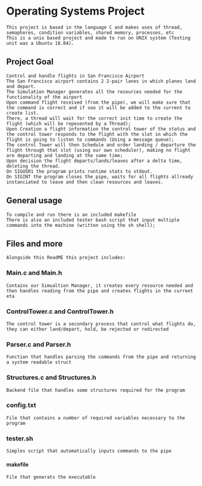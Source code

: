 # Operating Systems Project
    This project is based in the language C and makes uses of thread, semaphores, condition variables, shared memory, processes, etc
    This is a unix based project and made to run on UNIX system (Testing unit was a Ubuntu 18.04).

## Project Goal 
    Control and handle flights in San Francisco Airport
    The San Francisco airport contains 2 2-pair lanes in which planes land and depart.
    The Simulation Manager generates all the resources needed for the functionality of the airport
    Upon command flight received (from the pipe), we will make sure that the command is correct and if soo it will be added to the current to create list.
    There, a thread will wait for the correct init time to create the flight (which will be repesented by a Thread);
    Upon Creation a flight information the control tower of the status and the control tower responds to the flight with the slot in which the flight is going to listen to commands (Using a message queue); 
    The control Tower will then Schedule and order landing / departure the flight through that slot (using our own scheduler), making no flight are departing and landing at the same time;
    Upon decision the flight departs/lands/leaves after a delta time, deleting the thread.
    On SIGUSR1 the program prints runtime stats to stdout.
    On SIGINT the program closes the pipe, waits for all flights allready instanciated to leave and then clean resources and leaves.  
    
## General usage
    To compile and run there is an included makefile
    There is also an included tester bash script that input multiple commands into the machine (written using the sh shell);
    
## Files and more
    Alongside this ReadME this project includes:
    
### Main.c and Main.h
    Contains our Simualtion Manager, it creates every resource needed and then handles reading from the pipe and creates flights in the current eta

### ControlTower.c and ControlTower.h
    The control tower is a secondary process that control what flights do, they can either land/depart, hold, be rejected or redirected 

### Parser.c and Parser.h
    Function that handles parsing the commands from the pipe and returning a system readable struct

### Structures.c and Structures.h
    Backend file that handles some structures required for the program

### config.txt
    File that contains a number of required variables necessary to the program
    
### tester.sh
    Simples script that automatically inputs commands to the pipe
 
#### makefile
    File that generats the executable